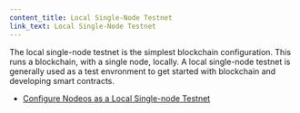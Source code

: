 ```yaml
---
content_title: Local Single-Node Testnet
link_text: Local Single-Node Testnet
---
```


The local single-node testnet is the simplest blockchain configuration. This runs a blockchain, with a single node, locally. A local single-node testnet is generally used as a test envronment to get started with blockchain and developing smart contracts.    

* [Configure Nodeos as a Local Single-node Testnet](https://developers.eos.io/manuals/eos/latest/nodeos/usage/development-environment/local-single-node-testnet) 
